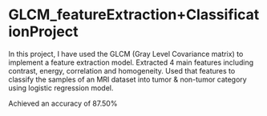 # GLCM_featureExtraction+ClassificationProject

In this project, I have used the GLCM (Gray Level Covariance matrix) to implement a feature extraction model.
Extracted 4 main features including contrast, energy, correlation and homogeneity.
Used that features to classify the samples of an MRI dataset into tumor & non-tumor category using logistic regression model.

Achieved an accuracy of 87.50%

